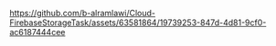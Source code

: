 
https://github.com/b-alramlawi/Cloud-FirebaseStorageTask/assets/63581864/19739253-847d-4d81-9cf0-ac6187444cee

